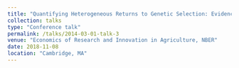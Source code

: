 ```yaml
---
title: "Quantifying Heterogeneous Returns to Genetic Selection: Evidence from Wisconsin Dairies"
collection: talks
type: "Conference talk"
permalink: /talks/2014-03-01-talk-3
venue: "Economics of Research and Innovation in Agriculture, NBER"
date: 2018-11-08
location: "Cambridge, MA"
---
```


